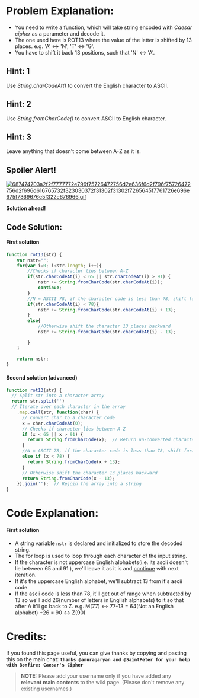 # Problem Explanation:
- You need to write a function, which will take string encoded with
*Caesar cipher* as a parameter and decode it.
- The one used here is ROT13 where the value of the letter is
shifted by 13 places.
e.g. 'A' ↔ 'N', 'T' ↔ 'G'.
- You have to shift it back 13 positions, such that 'N' ↔ 'A'.

## Hint: 1
Use *String.charCodeAt()* to convert the English character to ASCII.


## Hint: 2
Use *String.fromCharCode()* to convert ASCII to English character.

## Hint: 3
Leave anything that doesn't come between A-Z as it is.

## Spoiler Alert!
[![687474703a2f2f7777772e796f75726472756d2e636f6d2f796f75726472756d2f696d616765732f323030372f31302f31302f7265645f7761726e696e675f7369676e5f322e676966.gif](https://files.gitter.im/FreeCodeCamp/Wiki/nlOm/thumb/687474703a2f2f7777772e796f75726472756d2e636f6d2f796f75726472756d2f696d616765732f323030372f31302f31302f7265645f7761726e696e675f7369676e5f322e676966.gif)](https://files.gitter.im/FreeCodeCamp/Wiki/nlOm/687474703a2f2f7777772e796f75726472756d2e636f6d2f796f75726472756d2f696d616765732f323030372f31302f31302f7265645f7761726e696e675f7369676e5f322e676966.gif)

**Solution ahead!**

## Code Solution:
#### First solution

```js
function rot13(str) {
    var nstr="";
    for(var i=0; i<str.length; i++){
        //Checks if character lies between A-Z
        if(str.charCodeAt(i) < 65 || str.charCodeAt(i) > 91) {
            nstr += String.fromCharCode(str.charCodeAt(i));
            continue;
        }
        //N = ASCII 78, if the character code is less than 78, shift forward 13 places
        if(str.charCodeAt(i) < 78){
            nstr += String.fromCharCode(str.charCodeAt(i) + 13);
        }
        else{
            //Otherwise shift the character 13 places backward
            nstr += String.fromCharCode(str.charCodeAt(i) - 13);

        }
    }

    return nstr;
}
```

#### Second solution (advanced)

```js
function rot13(str) {
  // Split str into a character array
  return str.split('')
  // Iterate over each character in the array
    .map.call(str, function(char) {
      // Convert char to a character code
      x = char.charCodeAt(0);
      // Checks if character lies between A-Z
      if (x < 65 || x > 91) {
        return String.fromCharCode(x);  // Return un-converted character
      }
      //N = ASCII 78, if the character code is less than 78, shift forward 13 places
      else if (x < 78) {
        return String.fromCharCode(x + 13);
      }
      // Otherwise shift the character 13 places backward
      return String.fromCharCode(x - 13);
    }).join('');  // Rejoin the array into a string
}
```

# Code Explanation:
#### First solution
- A string variable `nstr` is declared and initialized to store the
decoded string.
- The for loop is used to loop through each character of the input string.
- If the character is not uppercase English alphabets(i.e. its ascii doesn't lie between 65 and 91 ), we'll leave it
as it is and [continue](https://developer.mozilla.org/en-US/docs/Web/JavaScript/Reference/Statements/continue) with next iteration.
- If it's the uppercase English alphabet, we'll subtract 13 from it's
ascii code.
- If the ascii code is less than 78, it'll get out of
range when subtracted by 13 so we'll add 26(number of letters in
        English alphabets) to it so that after A it'll go back to Z.
e.g. M(77) ↔ 77-13 = 64(Not an English alphabet) +26 = 90 ↔ Z(90)

# Credits:
If you found this page useful, you can give thanks by copying and pasting this on the main chat:  **`thanks @anuragaryan and @SaintPeter for your help with Bonfire: Caesar's Cipher`**

> **NOTE:** Please add your username only if you have added any **relevant main contents** to the wiki page. (Please don't remove any existing usernames.)
